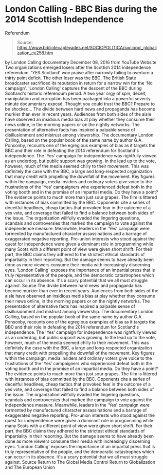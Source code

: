 # London Calling - BBC Bias during the 2014 Scottish Independence 
Referendum

> Source: https://www.bibliotecapleyades.net/SOCIOPOLITICA/sociopol_globalization_eu258.htm

by London Calling documentary December 08, 2016
from YouTube Website
Two organizations emerged losers
after the Scottish 2014 independence referendum.
'YES Scotland' won praise after narrowly failing
to overturn a thirty point deficit.
The other loser was the BBC.
The British State broadcaster sacrificed its reputation
in return for a narrow win for the 'No campaign'.
'London Calling' captures the descent of the BBC
during Scotland's historic referendum period.
A two year orgy of spin, deceit, manipulation and corruption
has been packaged into
a powerful seventy minute documentary exposé.
Thought you could trust the BBC?
Prepare to be shocked...
The divide between hard news and propaganda has become murkier than ever in recent years. Audiences from both sides of the aisle have observed an insidious media bias at play whether they consume their news online, in the morning papers or on the nightly networks. The presentation of alternative facts has inspired a palpable sense of disillusionment and mistrust among viewership. The documentary London Calling, based on the popular book of the same name by author G.A. Ponsonby, recounts one of the egregious examples of bias as it targets the BBC and their role in defeating the 2014 referendum for Scotland's independence. The 'Yes' campaign for independence was rightfully viewed as an underdog, but public support was growing. In the lead up to the vote, however, much of the media seemed chilly to their movement. This was definitely the case with the BBC, a large and long-respected organization that many credit with propelling the downfall of the movement. Key figures within the campaign, media insiders and ordinary voters give voice to the frustrations of the 'Yes' campaigners who experienced defeat both in the voting booth and in the promise of an impartial media. Do they have a point? The evidence points to much more than just sour grapes. The film is littered with instances of bias committed by the BBC. Opponents cite a series of deceitful headlines, cheap tactics that provoked fear in the outcome of a yes vote, and coverage that failed to find a balance between both sides of the issue. The organization willfully evaded the lingering questions, scandals and controversies that marked the campaign to vote against the independence measure. Meanwhile, leaders in the 'Yes' campaign were tormented by manufactured character assassinations and a barrage of exaggerated negative reporting. Pro-union interests who stood against the quest for independence were given a dominant role in programming while many Scots with a different point of view were given short shrift. For their part, the BBC claims they adhered to the strictest ethical standards of impartiality in their reporting. But the damage seems to have already been done as more viewers consume their media with increasingly discerning eyes. 'London Calling' exposes the importance of an impartial press that is truly representative of the people, and the democratic catastrophes which can occur in its absence. It's a scary potential that we all must struggle against. Source
The divide between hard news and propaganda has become murkier than ever in recent years.
Audiences from both sides of the aisle have observed an insidious media bias at play whether they consume their news online, in the morning papers or on the nightly networks.
The presentation of alternative facts has inspired a palpable sense of disillusionment and mistrust among viewership.
The documentary London Calling, based on the popular book of the same name by author G.A. Ponsonby, recounts one of the egregious examples of bias as it targets the BBC and their role in defeating the 2014 referendum for Scotland's independence. The 'Yes' campaign for independence was rightfully viewed as an underdog, but public support was growing. In the lead up to the vote, however, much of the media seemed chilly to their movement.
This was definitely the case with the BBC, a large and long-respected organization that many credit with propelling the downfall of the movement.
Key figures within the campaign, media insiders and ordinary voters give voice to the frustrations of the 'Yes' campaigners who experienced defeat both in the voting booth and in the promise of an impartial media. Do they have a point? The evidence points to much more than just sour grapes.
The film is littered with instances of bias committed by the BBC. Opponents cite a series of deceitful headlines, cheap tactics that provoked fear in the outcome of a yes vote, and coverage that failed to find a balance between both sides of the issue.
The organization willfully evaded the lingering questions, scandals and controversies that marked the campaign to vote against the independence measure. Meanwhile, leaders in the 'Yes' campaign were tormented by manufactured character assassinations and a barrage of exaggerated negative reporting.
Pro-union interests who stood against the quest for independence were given a dominant role in programming while many Scots with a different point of view were given short shrift. For their part, the BBC claims they adhered to the strictest ethical standards of impartiality in their reporting. But the damage seems to have already been done as more viewers consume their media with increasingly discerning eyes.
'London Calling' exposes the importance of an impartial press that is truly representative of the people, and the democratic catastrophes which can occur in its absence.
It's a scary potential that we all must struggle against.
Source
Return to The Global Media Control
Return to Globalization and The European Union

